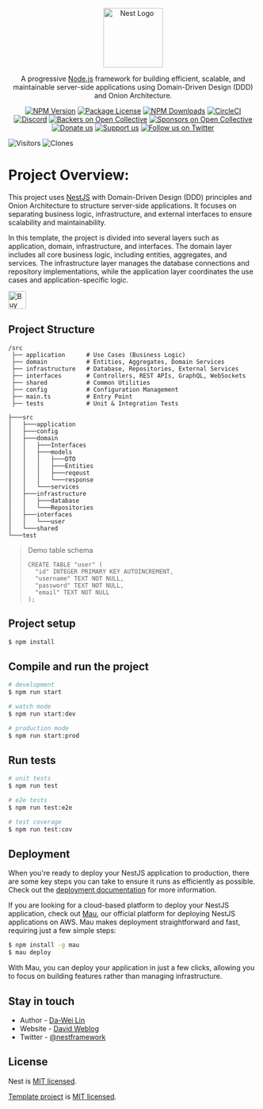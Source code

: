 <p align="center">
  <a href="http://nestjs.com/" target="blank"><img src="https://nestjs.com/img/logo-small.svg" width="120" alt="Nest Logo" /></a>
</p>

[circleci-image]: https://img.shields.io/circleci/build/github/nestjs/nest/master?token=abc123def456
[circleci-url]: https://circleci.com/gh/nestjs/nest

  <p align="center">A progressive <a href="http://nodejs.org" target="_blank">Node.js</a> framework for building efficient, scalable, and maintainable server-side applications using Domain-Driven Design (DDD) and Onion Architecture.</p>
    <p align="center">
<a href="https://www.npmjs.com/~nestjscore" target="_blank"><img src="https://img.shields.io/npm/v/@nestjs/core.svg" alt="NPM Version" /></a>
<a href="https://www.npmjs.com/~nestjscore" target="_blank"><img src="https://img.shields.io/npm/l/@nestjs/core.svg" alt="Package License" /></a>
<a href="https://www.npmjs.com/~nestjscore" target="_blank"><img src="https://img.shields.io/npm/dm/@nestjs/common.svg" alt="NPM Downloads" /></a>
<a href="https://circleci.com/gh/nestjs/nest" target="_blank"><img src="https://img.shields.io/circleci/build/github/nestjs/nest/master" alt="CircleCI" /></a>
<a href="https://discord.gg/G7Qnnhy" target="_blank"><img src="https://img.shields.io/badge/discord-online-brightgreen.svg" alt="Discord"/></a>
<a href="https://opencollective.com/nest#backer" target="_blank"><img src="https://opencollective.com/nest/backers/badge.svg" alt="Backers on Open Collective" /></a>
<a href="https://opencollective.com/nest#sponsor" target="_blank"><img src="https://opencollective.com/nest/sponsors/badge.svg" alt="Sponsors on Open Collective" /></a>
  <a href="https://paypal.me/kamilmysliwiec" target="_blank"><img src="https://img.shields.io/badge/Donate-PayPal-ff3f59.svg" alt="Donate us"/></a>
    <a href="https://opencollective.com/nest#sponsor"  target="_blank"><img src="https://img.shields.io/badge/Support%20us-Open%20Collective-41B883.svg" alt="Support us"></a>
  <a href="https://twitter.com/nestframework" target="_blank"><img src="https://img.shields.io/twitter/follow/nestframework.svg?style=social&label=Follow" alt="Follow us on Twitter"></a>
</p>
  <!--[![Backers on Open Collective](https://opencollective.com/nest/backers/badge.svg)](https://opencollective.com/nest#backer)
  [![Sponsors on Open Collective](https://opencollective.com/nest/sponsors/badge.svg)](https://opencollective.com/nest#sponsor)-->

<!-- ![Visitors](https://visitor-badge.laobi.icu/badge?page_id=deadislove.nestJS-onion-ddd-template) -->
![Visitors](https://img.shields.io/badge/visitors-0_total-brightgreen)
![Clones](https://img.shields.io/badge/clones-28_total_23_unique-blue) <!--CLONE-BADGE-->

# Project Overview:
This project uses [NestJS](https://github.com/nestjs/nest) with Domain-Driven Design (DDD) principles and Onion Architecture to structure server-side applications. It focuses on separating business logic, infrastructure, and external interfaces to ensure scalability and maintainability.

In this template, the project is divided into several layers such as application, domain, infrastructure, and interfaces. The domain layer includes all core business logic, including entities, aggregates, and services. The infrastructure layer manages the database connections and repository implementations, while the application layer coordinates the use cases and application-specific logic.

<a href='https://ko-fi.com/F1F82YR41' target='_blank'><img height='36' style='border:0px;height:36px;' src='https://storage.ko-fi.com/cdn/kofi6.png?v=6' border='0' alt='Buy Me a Coffee at ko-fi.com' /></a>

## Project Structure

```
/src
 ├── application      # Use Cases (Business Logic)
 ├── domain           # Entities, Aggregates, Domain Services
 ├── infrastructure   # Database, Repositories, External Services
 ├── interfaces       # Controllers, REST APIs, GraphQL, WebSockets
 ├── shared           # Common Utilities
 ├── config           # Configuration Management
 ├── main.ts          # Entry Point
 ├── tests            # Unit & Integration Tests
```

```
├───src
│   ├───application
│   ├───config
│   ├───domain
│   │   ├───Interfaces
│   │   ├───models
│   │   │   ├───DTO
│   │   │   ├───Entities
│   │   │   ├───reqeust
│   │   │   └───response
│   │   └───services
│   ├───infrastructure
│   │   ├───database
│   │   └───Repositories
│   ├───interfaces
│   │   └───user
│   └───shared
└───test
```
> Demo table schema
>
> ```
> CREATE TABLE "user" (
>   "id" INTEGER PRIMARY KEY AUTOINCREMENT,
>   "username" TEXT NOT NULL,
>   "password" TEXT NOT NULL,
>   "email" TEXT NOT NULL
> );
> ```
## Project setup

```bash
$ npm install
```

## Compile and run the project

```bash
# development
$ npm run start

# watch mode
$ npm run start:dev

# production mode
$ npm run start:prod
```

## Run tests

```bash
# unit tests
$ npm run test

# e2e tests
$ npm run test:e2e

# test coverage
$ npm run test:cov
```

## Deployment

When you're ready to deploy your NestJS application to production, there are some key steps you can take to ensure it runs as efficiently as possible. Check out the [deployment documentation](https://docs.nestjs.com/deployment) for more information.

If you are looking for a cloud-based platform to deploy your NestJS application, check out [Mau](https://mau.nestjs.com), our official platform for deploying NestJS applications on AWS. Mau makes deployment straightforward and fast, requiring just a few simple steps:

```bash
$ npm install -g mau
$ mau deploy
```

With Mau, you can deploy your application in just a few clicks, allowing you to focus on building features rather than managing infrastructure.

## Stay in touch

- Author - [Da-Wei Lin](https://www.linkedin.com/in/da-wei-lin-689a35107/)
- Website - [David Weblog](https://davidskyspace.com/)
- Twitter - [@nestframework](https://twitter.com/nestframework)

## License

Nest is [MIT licensed](https://github.com/nestjs/nest/blob/master/LICENSE).

[Template project](https://github.com/deadislove/nestJs-onion-ddd-template) is [MIT licensed](https://github.com/deadislove/nestJs-onion-ddd-template/blob/main/LICENSE.md).
